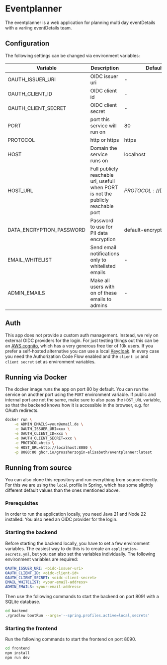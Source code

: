 # Eventplanner

The eventplanner is a web application for planning multi day eventDetails with a variing eventDetails team.

## Configuration

The following settings can be changed via environment variables:

| Variable                 | Description                                                                       | Default value                 | Optional |
|--------------------------|-----------------------------------------------------------------------------------|-------------------------------|----------| 
| OAUTH_ISSUER_URI         | OIDC issuer uri                                                                   | -                             |          |
| OAUTH_CLIENT_ID          | OIDC client id                                                                    | -                             |          |
| OAUTH_CLIENT_SECRET      | OIDC client secret                                                                | -                             |          |
| PORT                     | port this service will run on                                                     | 80                            | x        |
| PROTOCOL                 | http or https                                                                     | https                         | x        |
| HOST                     | Domain the service runs on                                                        | localhost                     | x        |
| HOST_URL                 | Full publicly reachable url, usefull when PORT is not the publicly reachable port | ${PROTOCOL}://${HOST}/${PORT} | x        |
| DATA_ENCRYPTION_PASSWORD | Password to use for PII data encryption                                           | default-encryption-password   | x        |
| EMAIL_WHITELIST          | Send email notifications only to whitelisted emails                               | -                             | x        |
| ADMIN_EMAILS             | Make all users with on of these emails to admins                                  | -                             | x        |

## Auth

This app does not provide a custom auth management. Instead, we rely on external OIDC providers for the login.
For just testing things out this can be an [AWS cognito](https://aws.amazon.com/de/cognito/), which has a very
generous free tier of 10k users. If you prefer a self-hosted alternative you can use a local
[Keycloak](https://www.keycloak.org/). In every case you need the Authorization Code Flow enabled and the
`client id` and `client secret` set as environment variables.

## Running via Docker

The docker image runs the app on port 80 by default. You can run the service on another port using the `PORT`
environment variable. If public and internal port are not the same, make sure to also pass the `HOST_URL` variable,
so that the backend knows how it is accessible in the browser, e.g. for OAuth redirects.

```bash
docker run \
    -e ADMIN_EMAILS=your@email.de \
    -e OAUTH_ISSUER_URI=xxx \
    -e OAUTH_CLIENT_ID=xxx \
    -e OAUTH_CLIENT_SECRET=xxx \
    -e PROTOCOL=http \
    -e HOST_URL=http://localhost:8080 \
    -p 8080:80 ghcr.io/grossherzogin-elisabeth/eventplanner:latest
```

## Running from source

You can also clone this repository and run everything from source directly. For this we are using the `local` profile
in Spring, which has some slightly different default values than the ones mentioned above.

### Prerequisites

In order to run the application locally, you need Java 21 and Node 22 installed. You also need an OIDC provider
for the login.

### Starting the backend

Before starting the backend locally, you have to set a few environment variables. The easiest way to do this is
to create an `application-secrets.yml`, but you can also set the variables individually. The following environment
variables are required:

```yaml
OAUTH_ISSUER_URI: <oidc-issuer-uri>
OAUTH_CLIENT_ID: <oidc-client-id>
OAUTH_CLIENT_SECRET: <oidc-client-secret>
EMAIL_WHITELIST: <your-email-address>
ADMIN_EMAILS: <your-email-address>
```

Then use the following commands to start the backend on port 8091 with a SQLite database.

```bash
cd backend
./gradlew bootRun --args='--spring.profiles.active=local,secrets'
```

### Starting the frontend

Run the following commands to start the frontend on port 8090.

```bash
cd frontend
npm install
npm run dev
```

